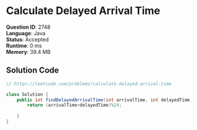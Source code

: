 # Calculate Delayed Arrival Time

**Question ID**: 2748  
**Language**: Java  
**Status**: Accepted  
**Runtime**: 0 ms  
**Memory**: 39.4 MB  

## Solution Code
```java
// https://leetcode.com/problems/calculate-delayed-arrival-time

class Solution {
    public int findDelayedArrivalTime(int arrivalTime, int delayedTime) {
        return (arrivalTime+delayedTime)%24;
        
    }
}
```
